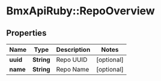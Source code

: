 # BmxApiRuby::RepoOverview

## Properties
Name | Type | Description | Notes
------------ | ------------- | ------------- | -------------
**uuid** | **String** | Repo UUID | [optional] 
**name** | **String** | Repo Name | [optional] 


